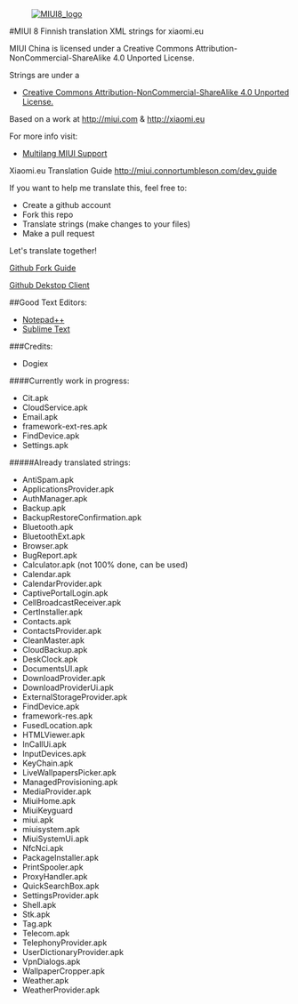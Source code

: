 <dl><dd><a href="https://xiaomi.eu/" target="_blank"><img src="http://i.imgur.com/8mHvQNw.png" border="0" alt="MIUI8_logo"></a></dd></dl>




#MIUI 8 Finnish translation XML strings for xiaomi.eu

MIUI China is licensed under a Creative Commons Attribution-NonCommercial-ShareAlike 4.0 Unported License.

Strings are under a 
- [Creative Commons Attribution-NonCommercial-ShareAlike 4.0 Unported License.](https://creativecommons.org/licenses/by-nc-sa/4.0/)

Based on a work at http://miui.com & http://xiaomi.eu

For more info visit:
- [Multilang MIUI Support](http://xiaomi.eu) 

Xiaomi.eu Translation Guide http://miui.connortumbleson.com/dev_guide

If you want to help me translate this, feel free to:
- Create a github account
- Fork this repo
- Translate strings (make changes to your files)
- Make a pull request

Let's translate together!

[Github Fork Guide](https://help.github.com/articles/fork-a-repo/)

[Github Dekstop Client](https://desktop.github.com/)

##Good Text Editors:
- [Notepad++](https://notepad-plus-plus.org/)
- [Sublime Text](https://www.sublimetext.com/)

###Credits:
- Dogiex

####Currently work in progress:
- Cit.apk
- CloudService.apk
- Email.apk
- framework-ext-res.apk
- FindDevice.apk
- Settings.apk

#####Already translated strings:
- AntiSpam.apk
- ApplicationsProvider.apk
- AuthManager.apk
- Backup.apk
- BackupRestoreConfirmation.apk
- Bluetooth.apk
- BluetoothExt.apk
- Browser.apk
- BugReport.apk
- Calculator.apk (not 100% done, can be used)
- Calendar.apk
- CalendarProvider.apk
- CaptivePortalLogin.apk
- CellBroadcastReceiver.apk
- CertInstaller.apk
- Contacts.apk
- ContactsProvider.apk
- CleanMaster.apk
- CloudBackup.apk
- DeskClock.apk
- DocumentsUI.apk
- DownloadProvider.apk
- DownloadProviderUi.apk
- ExternalStorageProvider.apk
- FindDevice.apk
- framework-res.apk
- FusedLocation.apk
- HTMLViewer.apk
- InCallUi.apk
- InputDevices.apk
- KeyChain.apk
- LiveWallpapersPicker.apk
- ManagedProvisioning.apk
- MediaProvider.apk
- MiuiHome.apk
- MiuiKeyguard
- miui.apk
- miuisystem.apk
- MiuiSystemUi.apk
- NfcNci.apk
- PackageInstaller.apk
- PrintSpooler.apk
- ProxyHandler.apk
- QuickSearchBox.apk
- SettingsProvider.apk
- Shell.apk
- Stk.apk
- Tag.apk
- Telecom.apk
- TelephonyProvider.apk
- UserDictionaryProvider.apk
- VpnDialogs.apk
- WallpaperCropper.apk
- Weather.apk
- WeatherProvider.apk